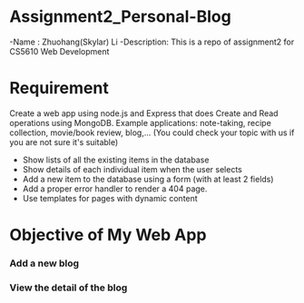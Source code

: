 # Assignment2_Personal-Blog
-Name : Zhuohang(Skylar) Li
-Description: This is a repo of assignment2 for CS5610 Web Development

<h1>
    Requirement
</h1>
<p>Create a web app using node.js and Express that does Create and Read operations using MongoDB. Example applications: note-taking, recipe collection, movie/book review, blog,... (You could check your topic with us if you are not sure it's suitable)<p>
<ul>
    <li>Show lists of all the existing items in the database</li>
    <li>Show details of each individual item when the user selects</li>
    <li>Add a new item to the database using a form (with at least 2 fields)</li>
    <li>Add a proper error handler to render a 404 page.</li>
    <li>Use templates for pages with dynamic content</li>
</ul>

<h1>Objective of My Web App</h1>
<h3>Add a new blog</h3>

<h3>View the detail of the blog</h3>


